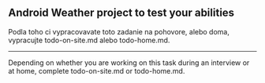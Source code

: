 ## Android Weather project to test your abilities

Podla toho ci vypracovavate toto zadanie na pohovore, alebo doma, vypracujte todo-on-site.md alebo todo-home.md.

-----

Depending on whether you are working on this task during an interview or at home, complete todo-on-site.md or todo-home.md.


